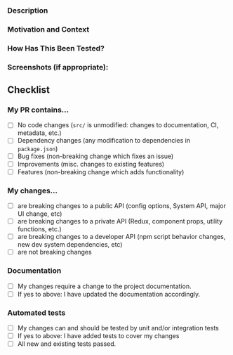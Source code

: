 <!--- Provide a general summary of your changes in the Title above -->

### Description
<!--- Describe your changes in detail -->



### Motivation and Context
<!--- Why is this change required? What problem does it solve? -->
<!--- If it fixes an open issue, please link to the issue here. -->
<!--- Use the magic "Fixes #1234" format, so the issues are -->
<!--- automatically closed when this PR is merged. -->



### How Has This Been Tested?
<!--- Please describe in detail how you manually tested your changes. -->
<!--- Include details of your testing environment, and the tests you ran to -->
<!--- see how your change affects other areas of the code, etc. -->



### Screenshots (if appropriate):



## Checklist
<!--- Go over all the following points, and put an `x` in all the boxes that apply. -->
<!--- If you're unsure about any of these, don't hesitate to ask. We're here to help! -->

### My PR contains... 
<!--- What types of changes does your code introduce? Put an `x` in all the boxes that apply: -->
- [ ] No code changes (`src/` is unmodified: changes to documentation, CI, metadata, etc.)
- [ ] Dependency changes (any modification to dependencies in `package.json`)
- [ ] Bug fixes (non-breaking change which fixes an issue)
- [ ] Improvements (misc. changes to existing features)
- [ ] Features (non-breaking change which adds functionality)

### My changes...
- [ ] are breaking changes to a public API (config options, System API, major UI change, etc)
- [ ] are breaking changes to a private API (Redux, component props, utility functions, etc.)
- [ ] are breaking changes to a developer API (npm script behavior changes, new dev system dependencies, etc)
- [ ] are not breaking changes

### Documentation
- [ ] My changes require a change to the project documentation.
- [ ] If yes to above: I have updated the documentation accordingly.

### Automated tests
- [ ] My changes can and should be tested by unit and/or integration tests
- [ ] If yes to above: I have added tests to cover my changes
- [ ] All new and existing tests passed.
